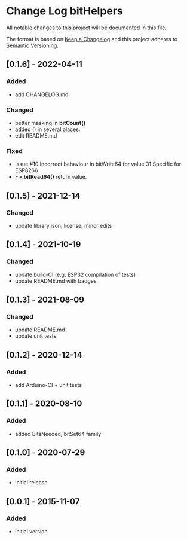 # Change Log bitHelpers

All notable changes to this project will be documented in this file.

The format is based on [Keep a Changelog](http://keepachangelog.com/)
and this project adheres to [Semantic Versioning](http://semver.org/).


## [0.1.6] - 2022-04-11

### Added
- add CHANGELOG.md

### Changed
- better masking in **bitCount()**
- added () in several places.
- edit README.md

### Fixed
- Issue #10 Incorrect behaviour in bitWrite64 for value 31
  Specific for ESP8266
- Fix **bitRead64()** return value.


## [0.1.5] - 2021-12-14

### Changed
- update library.json, license, minor edits


## [0.1.4] - 2021-10-19

### Changed 
- update build-CI (e.g. ESP32 compilation of tests)
- update README.md with badges


## [0.1.3] - 2021-08-09

### Changed
- update README.md
- update unit tests


## [0.1.2] - 2020-12-14

### Added
- add Arduino-CI + unit tests


## [0.1.1] - 2020-08-10

### Added
- added BitsNeeded, bitSet64 family


## [0.1.0] - 2020-07-29

### Added
- initial release


## [0.0.1] - 2015-11-07

### Added
- initial version







